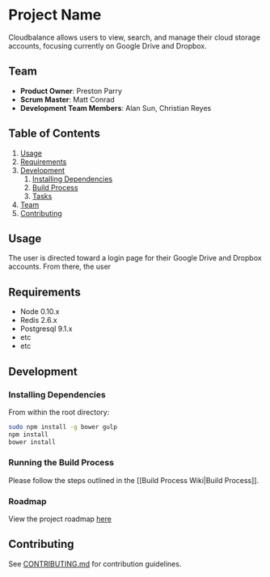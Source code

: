 # Project Name

Cloudbalance allows users to view, search, and manage their cloud storage accounts, focusing currently on Google Drive and Dropbox.

## Team

  - __Product Owner__: Preston Parry
  - __Scrum Master__: Matt Conrad
  - __Development Team Members__: Alan Sun, Christian Reyes

## Table of Contents

1. [Usage](#Usage)
1. [Requirements](#requirements)
1. [Development](#development)
    1. [Installing Dependencies](#installing-dependencies)
    2. [Build Process](#running-the-build-process)
    1. [Tasks](#tasks)
1. [Team](#team)
1. [Contributing](#contributing)

## Usage

The user is directed toward a login page for their Google Drive and Dropbox accounts. From there, the user

## Requirements

- Node 0.10.x
- Redis 2.6.x
- Postgresql 9.1.x
- etc
- etc

## Development

### Installing Dependencies

From within the root directory:

```sh
sudo npm install -g bower gulp
npm install
bower install
```

### Running the Build Process

Please follow the steps outlined in the [[Build Process Wiki|Build Process]].

### Roadmap

View the project roadmap [here](LINK_TO_PROJECT_ISSUES)


## Contributing

See [CONTRIBUTING.md](CONTRIBUTING.md) for contribution guidelines.
